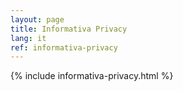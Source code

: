```yaml
---
layout: page
title: Informativa Privacy
lang: it
ref: informativa-privacy
---
```


{% include informativa-privacy.html %}